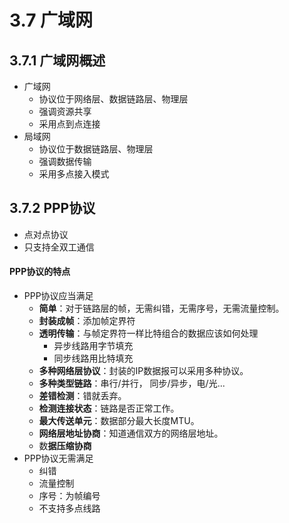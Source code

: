 # 3.7 广域网

## 3.7.1 广域网概述

- 广域网
  - 协议位于网络层、数据链路层、物理层
  - 强调资源共享
  - 采用点到点连接
- 局域网
  - 协议位于数据链路层、物理层
  - 强调数据传输
  - 采用多点接入模式

## 3.7.2 PPP协议

- 点对点协议
- 只支持全双工通信

#### PPP协议的特点

- PPP协议应当满足
  - **简单**：对于链路层的帧，无需纠错，无需序号，无需流量控制。
  - **封装成帧**：添加帧定界符
  - **透明传输**：与帧定界符一样比特组合的数据应该如何处理
    - 异步线路用字节填充
    - 同步线路用比特填充
  - **多种网络层协议**：封装的IP数据报可以采用多种协议。
  - **多种类型链路**：串行/并行， 同步/异步，电/光...
  - **差错检测**：错就丢弃。
  - **检测连接状态**：链路是否正常工作。
  - **最大传送单元**：数据部分最大长度MTU。
  - **网络层地址协商**：知道通信双方的网络层地址。
  - 数**据压缩协商**
- PPP协议无需满足
  - 纠错
  - 流量控制
  - 序号：为帧编号
  - 不支持多点线路

